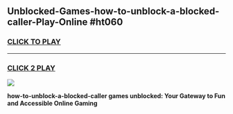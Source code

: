 
## Unblocked-Games-how-to-unblock-a-blocked-caller-Play-Online #ht060
<h3>
<a href="https://news.freeplayer.one?title=how-to-unblock-a-blocked-caller&ref=3">CLICK TO PLAY</a></h3>
<hr>

<h3>
<a href="https://news.freeplayer.one?title=how-to-unblock-a-blocked-caller&ref=3">CLICK 2 PLAY</a>
  
</h3>

<a href="https://news.freeplayer.one?title=how-to-unblock-a-blocked-caller&ref=3"><img src="https://clearcache.store/games.png"></a>


**how-to-unblock-a-blocked-caller games unblocked: Your Gateway to Fun and Accessible Online Gaming**
